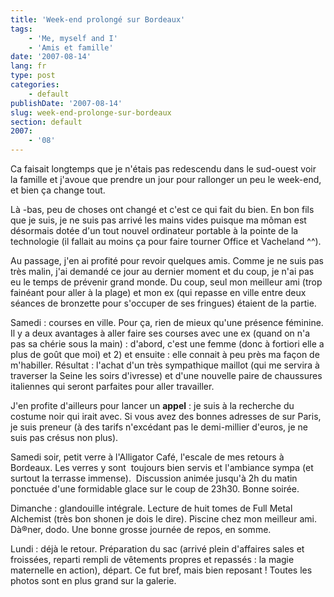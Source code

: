 ```yaml
---
title: 'Week-end prolongé sur Bordeaux'
tags:
    - 'Me, myself and I'
    - 'Amis et famille'
date: '2007-08-14'
lang: fr
type: post
categories:
    - default
publishDate: '2007-08-14'
slug: week-end-prolonge-sur-bordeaux
section: default
2007:
    - '08'
---
```


Ca faisait longtemps que je n'étais pas redescendu dans le sud-ouest voir la famille et j'avoue que prendre un jour pour rallonger un peu le week-end, et bien ça change tout.

Là -bas, peu de choses ont changé et c'est ce qui fait du bien. En bon fils que je suis, je ne suis pas arrivé les mains vides puisque ma môman est désormais dotée d'un tout nouvel ordinateur portable&nbsp;à la pointe de la technologie&nbsp;(il fallait au moins ça pour faire tourner&nbsp;Office et Vacheland ^^).

Au passage, j'en ai profité pour revoir quelques amis. Comme je ne suis pas très malin, j'ai demandé ce jour au dernier moment et du coup, je n'ai pas eu le temps de prévenir grand monde. Du coup, seul mon meilleur ami (trop fainéant pour aller à la plage) et mon ex (qui repasse en ville entre deux séances de bronzette pour s'occuper de ses fringues) étaient de la partie.

Samedi&nbsp;: courses en ville. Pour ça, rien de mieux qu'une présence féminine. Il y a deux avantages à aller faire ses courses avec une ex (quand on n'a pas sa chérie sous la main)&nbsp;:&nbsp;d'abord, c'est une femme (donc à fortiori elle a plus de go&ucirc;t que moi) et 2)&nbsp;et&nbsp;ensuite&nbsp;:&nbsp;elle connait à peu près ma façon de m'habiller. Résultat&nbsp;: l'achat d'un très sympathique maillot (qui me servira à traverser la Seine les soirs d'ivresse) et d'une nouvelle paire de chaussures italiennes qui seront parfaites pour aller travailler.

J'en profite d'ailleurs pour lancer un **appel**&nbsp;: je suis à la recherche du costume noir qui irait avec. Si vous avez des bonnes adresses de&nbsp;sur Paris, je suis preneur (à des tarifs n'excédant pas le demi-millier d'euros, je ne suis pas crésus non plus).

Samedi soir, petit verre à l'Alligator Café, l'escale de mes retours à Bordeaux. Les verres y sont&nbsp; toujours bien servis et l'ambiance sympa (et surtout la terrasse immense).&nbsp; Discussion animée jusqu'à 2h du matin ponctuée d'une formidable glace sur le coup de 23h30\. Bonne soirée.

Dimanche&nbsp;: glandouille intégrale. Lecture de huit tomes de Full Metal Alchemist (très bon shonen je dois le dire). Piscine chez mon meilleur ami. Dà®ner, dodo. Une bonne grosse journée de repos, en somme.

Lundi&nbsp;: déjà le retour. Préparation du sac (arrivé plein d'affaires sales et froissées, reparti rempli de vêtements propres et repassés&nbsp;: la magie maternelle en action), départ. Ce fut bref, mais bien reposant&nbsp;! Toutes les photos sont en plus grand sur la galerie.

